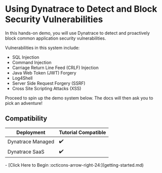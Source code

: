 # Using Dynatrace to Detect and Block Security Vulnerabilities

In this hands-on demo, you will use Dynatrace to detect and proactively block common application security vulnerabilities.

Vulnerabilities in this system include:

* SQL Injection
* Command Injection
* Carriage Return Line Feed (CRLF) Injection
* Java Web Token (JWT) Forgery
* Log4Shell
* Server Side Request Forgery (SSRF)
* Cross Site Scripting Attacks (XSS) 

Proceed to spin up the demo system below. The docs will then ask you to pick an adventure!

## Compatibility

| Deployment         | Tutorial Compatible |
|--------------------|---------------------|
| Dynatrace Managed  | ✔️                 |
| Dynatrace SaaS     | ✔️                 |

<div class="grid cards" markdown>
- [Click Here to Begin :octicons-arrow-right-24:](getting-started.md)
</div>
